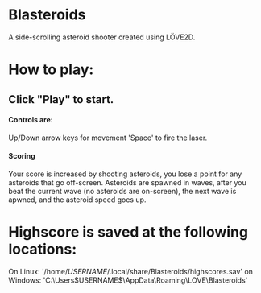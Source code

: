 # Blasteroids
A side-scrolling asteroid shooter created using LÖVE2D.

# How to play:

## Click "Play" to start.
#### Controls are:
Up/Down arrow keys for movement
'Space' to fire the laser.

#### Scoring 
Your score is increased by shooting asteroids, you lose a point for any asteroids that go off-screen.
Asteroids are spawned in waves, after you beat the current wave (no asteroids are on-screen), the next wave is apwned, and the asteroid speed goes up.

# Highscore is saved at the following locations:
On Linux: '/home/$USERNAME$/.local/share/Blasteroids/highscores.sav'
on Windows: 'C:\Users\$USERNAME$\AppData\Roaming\LOVE\Blasteroids'


